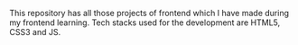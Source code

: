 This repository has all those projects of frontend which I have made during my frontend learning. Tech stacks used for the development are HTML5, CSS3 and JS.
